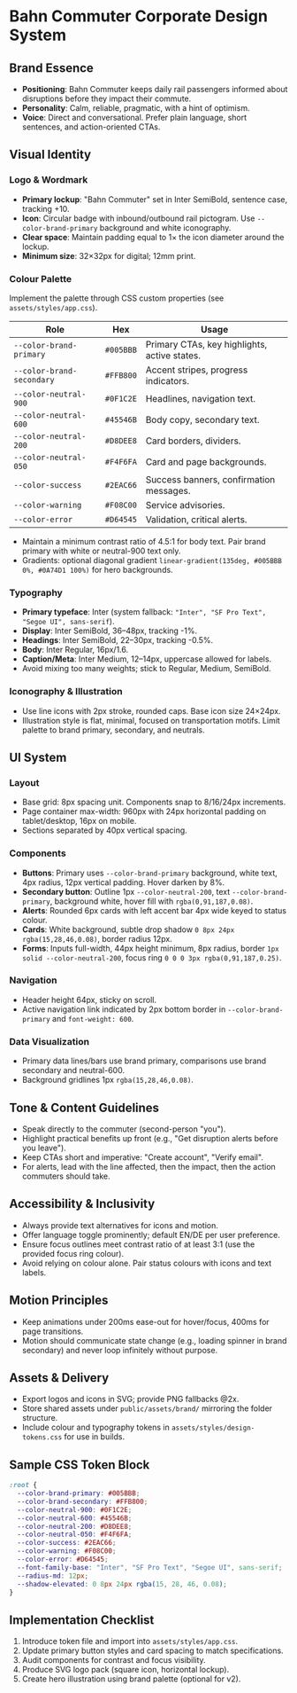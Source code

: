 # Bahn Commuter Corporate Design System

## Brand Essence
- **Positioning**: Bahn Commuter keeps daily rail passengers informed about disruptions before they impact their commute.
- **Personality**: Calm, reliable, pragmatic, with a hint of optimism.
- **Voice**: Direct and conversational. Prefer plain language, short sentences, and action-oriented CTAs.

## Visual Identity

### Logo & Wordmark
- **Primary lockup**: "Bahn Commuter" set in Inter SemiBold, sentence case, tracking +10.
- **Icon**: Circular badge with inbound/outbound rail pictogram. Use `--color-brand-primary` background and white iconography.
- **Clear space**: Maintain padding equal to 1× the icon diameter around the lockup.
- **Minimum size**: 32×32px for digital; 12mm print.

### Colour Palette
Implement the palette through CSS custom properties (see `assets/styles/app.css`).

| Role | Hex | Usage |
| --- | --- | --- |
| `--color-brand-primary` | `#005BBB` | Primary CTAs, key highlights, active states. |
| `--color-brand-secondary` | `#FFB800` | Accent stripes, progress indicators. |
| `--color-neutral-900` | `#0F1C2E` | Headlines, navigation text. |
| `--color-neutral-600` | `#45546B` | Body copy, secondary text. |
| `--color-neutral-200` | `#D8DEE8` | Card borders, dividers. |
| `--color-neutral-050` | `#F4F6FA` | Card and page backgrounds. |
| `--color-success` | `#2EAC66` | Success banners, confirmation messages. |
| `--color-warning` | `#F08C00` | Service advisories. |
| `--color-error` | `#D64545` | Validation, critical alerts. |

- Maintain a minimum contrast ratio of 4.5:1 for body text. Pair brand primary with white or neutral-900 text only.
- Gradients: optional diagonal gradient `linear-gradient(135deg, #005BBB 0%, #0A74D1 100%)` for hero backgrounds.

### Typography
- **Primary typeface**: Inter (system fallback: `"Inter", "SF Pro Text", "Segoe UI", sans-serif`).
- **Display**: Inter SemiBold, 36–48px, tracking -1%.
- **Headings**: Inter SemiBold, 22–30px, tracking -0.5%.
- **Body**: Inter Regular, 16px/1.6.
- **Caption/Meta**: Inter Medium, 12–14px, uppercase allowed for labels.
- Avoid mixing too many weights; stick to Regular, Medium, SemiBold.

### Iconography & Illustration
- Use line icons with 2px stroke, rounded caps. Base icon size 24×24px.
- Illustration style is flat, minimal, focused on transportation motifs. Limit palette to brand primary, secondary, and neutrals.

## UI System

### Layout
- Base grid: 8px spacing unit. Components snap to 8/16/24px increments.
- Page container max-width: 960px with 24px horizontal padding on tablet/desktop, 16px on mobile.
- Sections separated by 40px vertical spacing.

### Components
- **Buttons**: Primary uses `--color-brand-primary` background, white text, 4px radius, 12px vertical padding. Hover darken by 8%.
- **Secondary button**: Outline 1px `--color-neutral-200`, text `--color-brand-primary`, background white, hover fill with `rgba(0,91,187,0.08)`.
- **Alerts**: Rounded 6px cards with left accent bar 4px wide keyed to status colour.
- **Cards**: White background, subtle drop shadow `0 8px 24px rgba(15,28,46,0.08)`, border radius 12px.
- **Forms**: Inputs full-width, 44px height minimum, 8px radius, border `1px solid --color-neutral-200`, focus ring `0 0 0 3px rgba(0,91,187,0.25)`.

### Navigation
- Header height 64px, sticky on scroll.
- Active navigation link indicated by 2px bottom border in `--color-brand-primary` and `font-weight: 600`.

### Data Visualization
- Primary data lines/bars use brand primary, comparisons use brand secondary and neutral-600.
- Background gridlines 1px `rgba(15,28,46,0.08)`.

## Tone & Content Guidelines
- Speak directly to the commuter (second-person "you").
- Highlight practical benefits up front (e.g., "Get disruption alerts before you leave").
- Keep CTAs short and imperative: "Create account", "Verify email".
- For alerts, lead with the line affected, then the impact, then the action commuters should take.

## Accessibility & Inclusivity
- Always provide text alternatives for icons and motion.
- Offer language toggle prominently; default EN/DE per user preference.
- Ensure focus outlines meet contrast ratio of at least 3:1 (use the provided focus ring colour).
- Avoid relying on colour alone. Pair status colours with icons and text labels.

## Motion Principles
- Keep animations under 200ms ease-out for hover/focus, 400ms for page transitions.
- Motion should communicate state change (e.g., loading spinner in brand secondary) and never loop infinitely without purpose.

## Assets & Delivery
- Export logos and icons in SVG; provide PNG fallbacks @2x.
- Store shared assets under `public/assets/brand/` mirroring the folder structure.
- Include colour and typography tokens in `assets/styles/design-tokens.css` for use in builds.

## Sample CSS Token Block
```css
:root {
  --color-brand-primary: #005BBB;
  --color-brand-secondary: #FFB800;
  --color-neutral-900: #0F1C2E;
  --color-neutral-600: #45546B;
  --color-neutral-200: #D8DEE8;
  --color-neutral-050: #F4F6FA;
  --color-success: #2EAC66;
  --color-warning: #F08C00;
  --color-error: #D64545;
  --font-family-base: "Inter", "SF Pro Text", "Segoe UI", sans-serif;
  --radius-md: 12px;
  --shadow-elevated: 0 8px 24px rgba(15, 28, 46, 0.08);
}
```

## Implementation Checklist
1. Introduce token file and import into `assets/styles/app.css`.
2. Update primary button styles and card spacing to match specifications.
3. Audit components for contrast and focus visibility.
4. Produce SVG logo pack (square icon, horizontal lockup).
5. Create hero illustration using brand palette (optional for v2).
